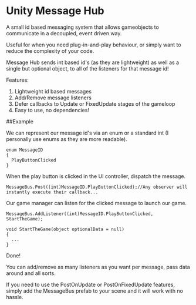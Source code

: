 # Unity Message Hub

A small id based messaging system that allows gameobjects to communicate in a decoupled, event driven way.

Useful for when you need plug-in-and-play behaviour, or simply want to reduce the complexity of your code.

Message Hub sends int based id's (as they are lightweight) as well as a single but optional object, to
all of the listeners for that message id!

Features:

1. Lightweight id based messages
2. Add/Remove message listeners
3. Defer callbacks to Update or FixedUpdate stages of the gameloop
4. Easy to use, no dependencies!

##Example

We can represent our message id's via an enum or a standard int (I personally use enums as they are more readable).
```
enum MessageID
{
  PlayButtonClicked
}
```

When the play button is clicked in the UI controller, dispatch the message.
```
MessageBus.Post((int)MessageID.PlayButtonClicked);//Any observer will instantly execute their callback...
```
Our game manager can listen for the clicked message to launch our game.
```
MessageBus.AddListener((int)MessageID.PlayButtonClicked, StartTheGame);

void StartTheGame(object optionalData = null)
{
  ...
}
```
Done!

You can add/remove as many listeners as you want per message, pass data around and all sorts.

If you need to use the PostOnUpdate or PostOnFixedUpdate features, simply add the MessageBus prefab to your scene
and it will work with no hassle.





